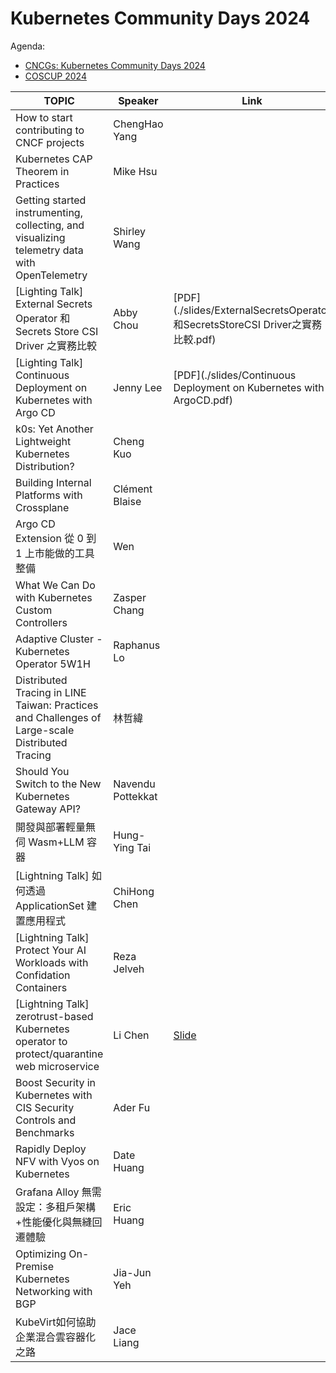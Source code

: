 # Kubernetes Community Days 2024

Agenda:
- [CNCGs: Kubernetes Community Days 2024](https://community.cncf.io/events/details/cncf-kcd-taiwan-presents-kcd-taipei-2024/)
- [COSCUP 2024](https://coscup.org/2024/zh-TW/session)

| TOPIC                                                                                      | Speaker                | Link |
|--------------------------------------------------------------------------------------------|------------------------|------|
| How to start contributing to CNCF projects                                                 | ChengHao Yang          |      |
| Kubernetes CAP Theorem in Practices                                                        | Mike Hsu               |      |
| Getting started instrumenting, collecting, and visualizing telemetry data with OpenTelemetry | Shirley Wang           |      |
| [Lighting Talk] External Secrets Operator 和 Secrets Store CSI Driver 之實務比較             | Abby Chou              | [PDF](./slides/ExternalSecretsOperator和SecretsStoreCSI Driver之實務比較.pdf) |
| [Lighting Talk] Continuous Deployment on Kubernetes with Argo CD                           | Jenny Lee              | [PDF](./slides/Continuous Deployment on Kubernetes with ArgoCD.pdf) |
| k0s: Yet Another Lightweight Kubernetes Distribution?                                      | Cheng Kuo              |      |
| Building Internal Platforms with Crossplane                                                | Clément Blaise         |      |
| Argo CD Extension 從 0 到 1 上市能做的工具整備                                                | Wen                 |      |
| What We Can Do with Kubernetes Custom Controllers                                          | Zasper Chang           |      |
| Adaptive Cluster - Kubernetes Operator 5W1H                                                | Raphanus Lo            |      |
| Distributed Tracing in LINE Taiwan: Practices and Challenges of Large-scale Distributed Tracing | 林哲緯               |      |
| Should You Switch to the New Kubernetes Gateway API?                                       | Navendu Pottekkat      |      |
| 開發與部署輕量無伺 Wasm+LLM 容器                                                             | Hung-Ying Tai          |      |
| [Lightning Talk] 如何透過 ApplicationSet 建置應用程式                                        | ChiHong Chen                      |      |
| [Lightning Talk] Protect Your AI Workloads with Confidation Containers                     | Reza Jelveh |      |
| [Lightning Talk] zerotrust-based Kubernetes operator to protect/quarantine web microservice | Li Chen |  [Slide](https://docs.google.com/presentation/d/11j0orWG8Y3gHxrNifXK06dZcS64V1oTUcL9Ihzx6GMA/edit?usp=sharing)    |
| Boost Security in Kubernetes with CIS Security Controls and Benchmarks                     | Ader Fu                |      |
| Rapidly Deploy NFV with Vyos on Kubernetes                                                 | Date Huang             |      |
| Grafana Alloy 無需設定：多租戶架構+性能優化與無縫回遷體驗                                      | Eric Huang             |      |
| Optimizing On-Premise Kubernetes Networking with BGP                                       | Jia-Jun Yeh            |      |
| KubeVirt如何協助企業混合雲容器化之路                                                         | Jace Liang             |      |

